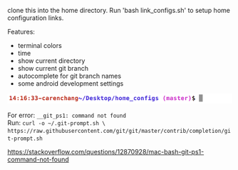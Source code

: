 clone this into the home directory. Run 'bash link_configs.sh' to setup home configuration links.

Features:
- terminal colors
- time 
- show current directory
- show current git branch
- autocomplete for git branch names 
- some android development settings

![](https://github.com/calren/home_configs/blob/master/example.png)


For error: `__git_ps1: command not found`  
Run: `curl -o ~/.git-prompt.sh \
    https://raw.githubusercontent.com/git/git/master/contrib/completion/git-prompt.sh`
    
https://stackoverflow.com/questions/12870928/mac-bash-git-ps1-command-not-found 
